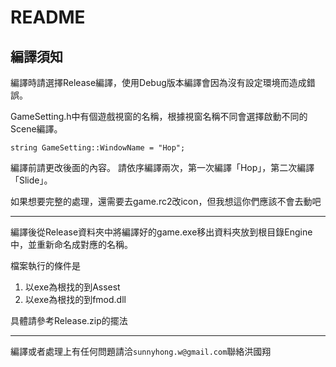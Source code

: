 # README


## 編譯須知
編譯時請選擇Release編譯，使用Debug版本編譯會因為沒有設定環境而造成錯誤。

GameSetting.h中有個遊戲視窗的名稱，根據視窗名稱不同會選擇啟動不同的Scene編譯。

```string GameSetting::WindowName = "Hop";```

編譯前請更改後面的內容。
請依序編譯兩次，第一次編譯「Hop」，第二次編譯「Slide」。

如果想要完整的處理，還需要去game.rc2改icon，但我想這你們應該不會去動吧

---

編譯後從Release資料夾中將編譯好的game.exe移出資料夾放到根目錄Engine中，並重新命名成對應的名稱。


檔案執行的條件是

1. 以exe為根找的到Assest
2. 以exe為根找的到fmod.dll

具體請參考Release.zip的擺法

---

編譯或者處理上有任何問題請洽```sunnyhong.w@gmail.com```聯絡洪國翔
